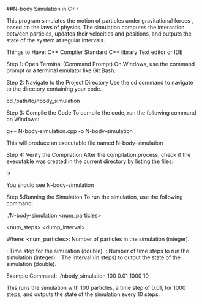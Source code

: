 ##N-body Simulation in C++

This program simulates the motion of particles under gravitational forces
, based on the laws of physics. The simulation computes the interaction
between particles, updates their velocities and positions, and outputs the 
state of the system at regular intervals.

Things to Have:
C++ Compiler 
Standard C++ library
Text editor or IDE

Step 1: Open Terminal (Command Prompt)
On Windows, use the command prompt or a terminal emulator like Git Bash.


Step 2: Navigate to the Project Directory
Use the cd command to navigate to the directory containing your code.

cd /path/to/nbody_simulation


Step 3: Compile the Code
To compile the code, run the following command on Windows:

g++ N-body-simulation.cpp -o N-body-simulation

This will produce an executable file named N-body-simulation


Step 4: Verify the Compilation
After the compilation process, check if the executable was created 
in the current directory by listing the files:

ls

You should see N-body-simulation


Step 5:Running the Simulation
To run the simulation, use the following command:

./N-body-simulation <num_particles> <dt> <num_steps> <dump_interval>

Where:
<num_particles>: Number of particles in the simulation (integer).
<dt>: Time step for the simulation (double).
<num_steps>: Number of time steps to run the simulation (integer).
<dump_interval>: The interval (in steps) to output the state of the simulation (double).
  
Example Command:
./nbody_simulation 100 0.01 1000 10

This runs the simulation with 100 particles, a time step of 0.01, for 1000 steps, and outputs the state of the simulation every 10 steps.
